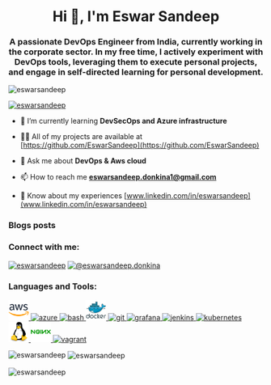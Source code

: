 <h1 align="center">Hi 👋, I'm Eswar Sandeep</h1>
<h3 align="center">A passionate DevOps Engineer from India, currently working in the corporate sector. In my free time, I actively experiment with DevOps tools, leveraging them to execute personal projects, and engage in self-directed learning for personal development.</h3>

<p align="left"> <img src="https://komarev.com/ghpvc/?username=eswarsandeep&label=Profile%20views&color=0e75b6&style=flat" alt="eswarsandeep" /> </p>

<p align="left"> <a href="https://github.com/ryo-ma/github-profile-trophy"><img src="https://github-profile-trophy.vercel.app/?username=eswarsandeep" alt="eswarsandeep" /></a> </p>

- 🌱 I’m currently learning **DevSecOps and Azure infrastructure**

- 👨‍💻 All of my projects are available at [https://github.com/EswarSandeep](https://github.com/EswarSandeep)

- 💬 Ask me about **DevOps & Aws cloud**

- 📫 How to reach me **eswarsandeep.donkina1@gmail.com**

- 📄 Know about my experiences [www.linkedin.com/in/eswarsandeep](www.linkedin.com/in/eswarsandeep)

### Blogs posts
<!-- BLOG-POST-LIST:START -->
<!-- BLOG-POST-LIST:END -->

<h3 align="left">Connect with me:</h3>
<p align="left">
<a href="https://linkedin.com/in/eswarsandeep" target="blank"><img align="center" src="https://raw.githubusercontent.com/rahuldkjain/github-profile-readme-generator/master/src/images/icons/Social/linked-in-alt.svg" alt="eswarsandeep" height="30" width="40" /></a>
<a href="https://medium.com/@eswarsandeep.donkina" target="blank"><img align="center" src="https://raw.githubusercontent.com/rahuldkjain/github-profile-readme-generator/master/src/images/icons/Social/medium.svg" alt="@eswarsandeep.donkina" height="30" width="40" /></a>
</p>

<h3 align="left">Languages and Tools:</h3>
<p align="left"> <a href="https://aws.amazon.com" target="_blank" rel="noreferrer"> <img src="https://raw.githubusercontent.com/devicons/devicon/master/icons/amazonwebservices/amazonwebservices-original-wordmark.svg" alt="aws" width="40" height="40"/> </a> <a href="https://azure.microsoft.com/en-in/" target="_blank" rel="noreferrer"> <img src="https://www.vectorlogo.zone/logos/microsoft_azure/microsoft_azure-icon.svg" alt="azure" width="40" height="40"/> </a> <a href="https://www.gnu.org/software/bash/" target="_blank" rel="noreferrer"> <img src="https://www.vectorlogo.zone/logos/gnu_bash/gnu_bash-icon.svg" alt="bash" width="40" height="40"/> </a> <a href="https://www.docker.com/" target="_blank" rel="noreferrer"> <img src="https://raw.githubusercontent.com/devicons/devicon/master/icons/docker/docker-original-wordmark.svg" alt="docker" width="40" height="40"/> </a> <a href="https://git-scm.com/" target="_blank" rel="noreferrer"> <img src="https://www.vectorlogo.zone/logos/git-scm/git-scm-icon.svg" alt="git" width="40" height="40"/> </a> <a href="https://grafana.com" target="_blank" rel="noreferrer"> <img src="https://www.vectorlogo.zone/logos/grafana/grafana-icon.svg" alt="grafana" width="40" height="40"/> </a> <a href="https://www.jenkins.io" target="_blank" rel="noreferrer"> <img src="https://www.vectorlogo.zone/logos/jenkins/jenkins-icon.svg" alt="jenkins" width="40" height="40"/> </a> <a href="https://kubernetes.io" target="_blank" rel="noreferrer"> <img src="https://www.vectorlogo.zone/logos/kubernetes/kubernetes-icon.svg" alt="kubernetes" width="40" height="40"/> </a> <a href="https://www.linux.org/" target="_blank" rel="noreferrer"> <img src="https://raw.githubusercontent.com/devicons/devicon/master/icons/linux/linux-original.svg" alt="linux" width="40" height="40"/> </a> <a href="https://www.nginx.com" target="_blank" rel="noreferrer"> <img src="https://raw.githubusercontent.com/devicons/devicon/master/icons/nginx/nginx-original.svg" alt="nginx" width="40" height="40"/> </a> <a href="https://www.vagrantup.com/" target="_blank" rel="noreferrer"> <img src="https://www.vectorlogo.zone/logos/vagrantup/vagrantup-icon.svg" alt="vagrant" width="40" height="40"/> </a> </p>

<p><img align="left" src="https://github-readme-stats.vercel.app/api/top-langs?username=eswarsandeep&show_icons=true&locale=en&layout=compact" alt="eswarsandeep" /></p>

<p>&nbsp;<img align="center" src="https://github-readme-stats.vercel.app/api?username=eswarsandeep&show_icons=true&locale=en" alt="eswarsandeep" /></p>

<p><img align="center" src="https://github-readme-streak-stats.herokuapp.com/?user=eswarsandeep&" alt="eswarsandeep" /></p>
